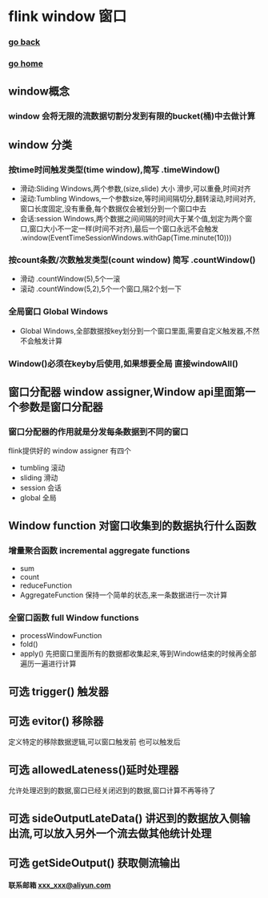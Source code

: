 #  flink window 窗口
### [go back](/flink.md)      
### [go home](../README.md)     

## window概念  
### window 会将无限的流数据切割分发到有限的bucket(桶)中去做计算  
## window 分类
### 按time时间触发类型(time window),简写 .timeWindow()
+ 滑动:Sliding Windows,两个参数,(size,slide) 大小 滑步,可以重叠,时间对齐
+ 滚动:Tumbling Windows,一个参数size,等时间间隔切分,翻转滚动,时间对齐,窗口长度固定,没有重叠,每个数据仅会被划分到一个窗口中去
+ 会话:session Windows,两个数据之间间隔的时间大于某个值,划定为两个窗口,窗口大小不一定一样(时间不对齐),最后一个窗口永远不会触发
.window(EventTimeSessionWindows.withGap(Time.minute(10)))
### 按count条数/次数触发类型(count window) 简写 .countWindow()
+ 滑动 .countWindow(5),5个一滚
+ 滚动 .countWindow(5,2),5个一个窗口,隔2个划一下
### 全局窗口 Global Windows
+ Global Windows,全部数据按key划分到一个窗口里面,需要自定义触发器,不然不会触发计算
### Window()必须在keyby后使用,如果想要全局 直接windowAll()

## 窗口分配器 window assigner,Window api里面第一个参数是窗口分配器
### 窗口分配器的作用就是分发每条数据到不同的窗口
flink提供好的 window assigner 有四个
+ tumbling 滚动
+ sliding 滑动
+ session 会话
+ global 全局
## Window function 对窗口收集到的数据执行什么函数
### 增量聚合函数 incremental aggregate functions
+ sum
+ count
+ reduceFunction
+ AggregateFunction
保持一个简单的状态,来一条数据进行一次计算
### 全窗口函数 full Window functions
+ processWindowFunction
+ fold()
+ apply()
先把窗口里面所有的数据都收集起来,等到Window结束的时候再全部遍历一遍进行计算

## 可选 trigger() 触发器
## 可选 evitor() 移除器
定义特定的移除数据逻辑,可以窗口触发前 也可以触发后
## 可选 allowedLateness()延时处理器 
允许处理迟到的数据,窗口已经关闭迟到的数据,窗口计算不再等待了
## 可选 sideOutputLateData() 讲迟到的数据放入侧输出流,可以放入另外一个流去做其他统计处理
## 可选 getSideOutput() 获取侧流输出



#### 联系邮箱 xxx_xxx@aliyun.com